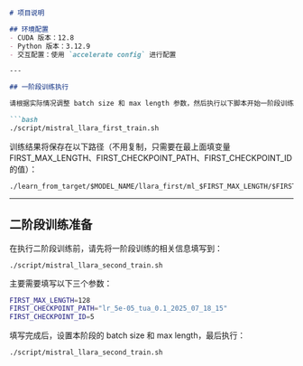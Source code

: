 ````markdown
# 项目说明

## 环境配置
- CUDA 版本：12.8
- Python 版本：3.12.9
- 交互配置：使用 `accelerate config` 进行配置

---

## 一阶段训练执行

请根据实际情况调整 batch size 和 max length 参数，然后执行以下脚本开始一阶段训练：

```bash
./script/mistral_llara_first_train.sh
````

训练结果将保存在以下路径（不用复制，只需要在最上面填变量FIRST_MAX_LENGTH、FIRST_CHECKPOINT_PATH、FIRST_CHECKPOINT_ID的值）：

```
./learn_from_target/$MODEL_NAME/llara_first/ml_$FIRST_MAX_LENGTH/$FIRST_CHECKPOINT_PATH/model/checkpoint-${FIRST_CHECKPOINT_ID}
```

---

## 二阶段训练准备

在执行二阶段训练前，请先将一阶段训练的相关信息填写到：

```
./script/mistral_llara_second_train.sh
```

主要需要填写以下三个参数：

```bash
FIRST_MAX_LENGTH=128
FIRST_CHECKPOINT_PATH="lr_5e-05_tua_0.1_2025_07_18_15"
FIRST_CHECKPOINT_ID=5
```

填写完成后，设置本阶段的 batch size 和 max length，最后执行：

```bash
./script/mistral_llara_second_train.sh
```

